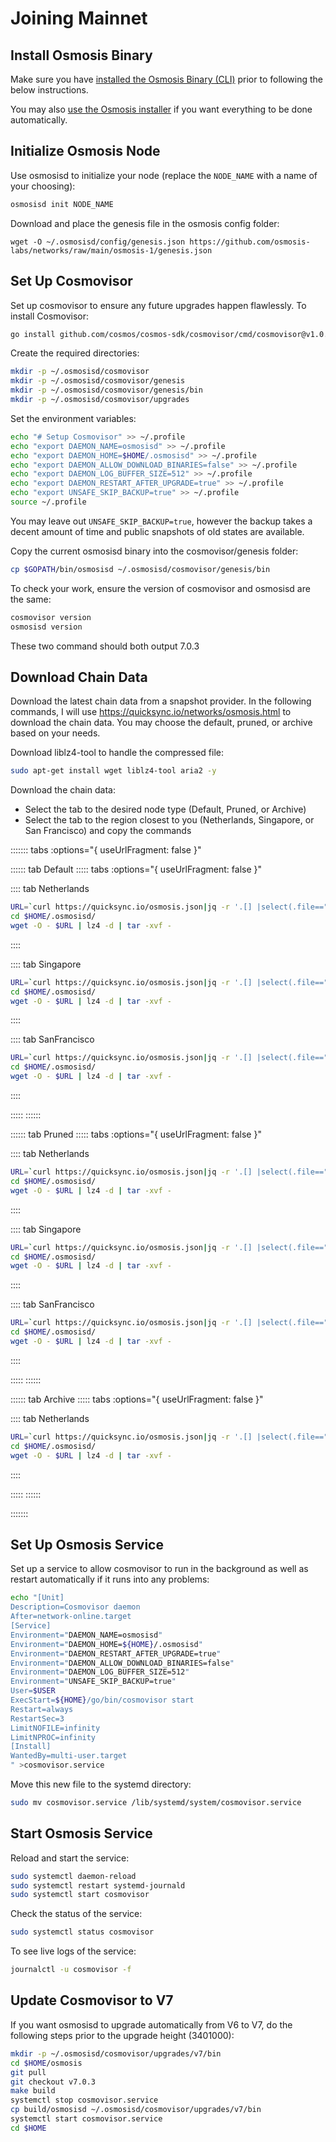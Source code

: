 # Joining Mainnet

## Install Osmosis Binary

Make sure you have [installed the Osmosis Binary (CLI)](../cli/install#manual-installation) prior to following the below instructions.

You may also [use the Osmosis installer](../cli/install#quick-start) if you want everything to be done automatically.

## Initialize Osmosis Node

Use osmosisd to initialize your node (replace the ```NODE_NAME``` with a name of your choosing):

```bash
osmosisd init NODE_NAME
```

Download and place the genesis file in the osmosis config folder:

```
wget -O ~/.osmosisd/config/genesis.json https://github.com/osmosis-labs/networks/raw/main/osmosis-1/genesis.json
```

## Set Up Cosmovisor

Set up cosmovisor to ensure any future upgrades happen flawlessly. To install Cosmovisor:

```bash
go install github.com/cosmos/cosmos-sdk/cosmovisor/cmd/cosmovisor@v1.0.0
```

Create the required directories:

```bash
mkdir -p ~/.osmosisd/cosmovisor
mkdir -p ~/.osmosisd/cosmovisor/genesis
mkdir -p ~/.osmosisd/cosmovisor/genesis/bin
mkdir -p ~/.osmosisd/cosmovisor/upgrades
```

Set the environment variables:

```bash
echo "# Setup Cosmovisor" >> ~/.profile
echo "export DAEMON_NAME=osmosisd" >> ~/.profile
echo "export DAEMON_HOME=$HOME/.osmosisd" >> ~/.profile
echo "export DAEMON_ALLOW_DOWNLOAD_BINARIES=false" >> ~/.profile
echo "export DAEMON_LOG_BUFFER_SIZE=512" >> ~/.profile
echo "export DAEMON_RESTART_AFTER_UPGRADE=true" >> ~/.profile
echo "export UNSAFE_SKIP_BACKUP=true" >> ~/.profile
source ~/.profile
```
You may leave out `UNSAFE_SKIP_BACKUP=true`, however the backup takes a decent amount of time and public snapshots of old states are available.

Copy the current osmosisd binary into the cosmovisor/genesis folder:

```bash
cp $GOPATH/bin/osmosisd ~/.osmosisd/cosmovisor/genesis/bin
```

To check your work, ensure the version of cosmovisor and osmosisd are the same:

```bash
cosmovisor version
osmosisd version
```

These two command should both output 7.0.3

## Download Chain Data

Download the latest chain data from a snapshot provider. In the following commands, I will use <a href="https://quicksync.io/networks/osmosis.html" target="_blank">https://quicksync.io/networks/osmosis.html</a> to download the chain data. You may choose the default, pruned, or archive based on your needs.

Download liblz4-tool to handle the compressed file:

```bash
sudo apt-get install wget liblz4-tool aria2 -y
```

Download the chain data:

- Select the tab to the desired node type (Default, Pruned, or Archive)
- Select the tab to the region closest to you (Netherlands, Singapore, or San Francisco) and copy the commands


<!-- #region -->
::::::: tabs :options="{ useUrlFragment: false }"

:::::: tab Default
::::: tabs :options="{ useUrlFragment: false }"

:::: tab Netherlands
``` bash
URL=`curl https://quicksync.io/osmosis.json|jq -r '.[] |select(.file=="osmosis-1-default")|select (.mirror=="Netherlands")|.url'`
cd $HOME/.osmosisd/
wget -O - $URL | lz4 -d | tar -xvf -
```
::::

:::: tab Singapore
``` bash
URL=`curl https://quicksync.io/osmosis.json|jq -r '.[] |select(.file=="osmosis-1-default")|select (.mirror=="Singapore")|.url'`
cd $HOME/.osmosisd/
wget -O - $URL | lz4 -d | tar -xvf -
```
::::

:::: tab SanFrancisco
``` bash
URL=`curl https://quicksync.io/osmosis.json|jq -r '.[] |select(.file=="osmosis-1-default")|select (.mirror=="SanFrancisco")|.url'`
cd $HOME/.osmosisd/
wget -O - $URL | lz4 -d | tar -xvf -
```
::::

:::::
::::::

:::::: tab Pruned
::::: tabs :options="{ useUrlFragment: false }"

:::: tab Netherlands
``` bash
URL=`curl https://quicksync.io/osmosis.json|jq -r '.[] |select(.file=="osmosis-1-pruned")|select (.mirror=="Netherlands")|.url'`
cd $HOME/.osmosisd/
wget -O - $URL | lz4 -d | tar -xvf -
```
::::

:::: tab Singapore
``` bash
URL=`curl https://quicksync.io/osmosis.json|jq -r '.[] |select(.file=="osmosis-1-pruned")|select (.mirror=="Singapore")|.url'`
cd $HOME/.osmosisd/
wget -O - $URL | lz4 -d | tar -xvf -
```
::::

:::: tab SanFrancisco
``` bash
URL=`curl https://quicksync.io/osmosis.json|jq -r '.[] |select(.file=="osmosis-1-pruned")|select (.mirror=="SanFrancisco")|.url'`
cd $HOME/.osmosisd/
wget -O - $URL | lz4 -d | tar -xvf -
```
::::

:::::
::::::

:::::: tab Archive
::::: tabs :options="{ useUrlFragment: false }"

:::: tab Netherlands
``` bash
URL=`curl https://quicksync.io/osmosis.json|jq -r '.[] |select(.file=="osmosis-1-archive")|select (.mirror=="Netherlands")|.url'`
cd $HOME/.osmosisd/
wget -O - $URL | lz4 -d | tar -xvf -
```
::::

:::::
::::::

:::::::

<!-- #endregion -->

## Set Up Osmosis Service

Set up a service to allow cosmovisor to run in the background as well as restart automatically if it runs into any problems:

```bash
echo "[Unit]
Description=Cosmovisor daemon
After=network-online.target
[Service]
Environment="DAEMON_NAME=osmosisd"
Environment="DAEMON_HOME=${HOME}/.osmosisd"
Environment="DAEMON_RESTART_AFTER_UPGRADE=true"
Environment="DAEMON_ALLOW_DOWNLOAD_BINARIES=false"
Environment="DAEMON_LOG_BUFFER_SIZE=512"
Environment="UNSAFE_SKIP_BACKUP=true"
User=$USER
ExecStart=${HOME}/go/bin/cosmovisor start
Restart=always
RestartSec=3
LimitNOFILE=infinity
LimitNPROC=infinity
[Install]
WantedBy=multi-user.target
" >cosmovisor.service
```

Move this new file to the systemd directory:

```bash
sudo mv cosmovisor.service /lib/systemd/system/cosmovisor.service
```

## Start Osmosis Service

Reload and start the service:

```bash
sudo systemctl daemon-reload
sudo systemctl restart systemd-journald
sudo systemctl start cosmovisor
```

Check the status of the service:

```bash
sudo systemctl status cosmovisor
```

To see live logs of the service:

```bash
journalctl -u cosmovisor -f
```

## Update Cosmovisor to V7

If you want osmosisd to upgrade automatically from V6 to V7, do the following steps prior to the upgrade height (3401000):

```bash
mkdir -p ~/.osmosisd/cosmovisor/upgrades/v7/bin
cd $HOME/osmosis
git pull
git checkout v7.0.3
make build
systemctl stop cosmovisor.service
cp build/osmosisd ~/.osmosisd/cosmovisor/upgrades/v7/bin
systemctl start cosmovisor.service
cd $HOME
```